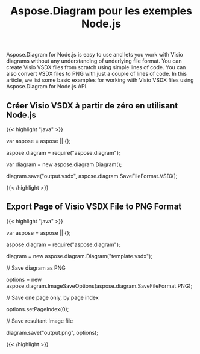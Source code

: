 ﻿---
title: Aspose.Diagram pour les exemples Node.js
type: docs
weight: 10
url: /fr/java/aspose-diagram-for-node-js-examples/
description: Viso Diagram Node.js API lets you work with Visio diagrams without any understanding of underlying file format. You can create Visio VSDX files from scratch and convert VSDX files to PNG with just a couple of lines of code.
---
Aspose.Diagram for Node.js is easy to use and lets you work with Visio diagrams without any understanding of underlying file format. You can create Visio VSDX files from scratch using simple lines of code. You can also convert VSDX files to PNG with just a couple of lines of code. In this article, we list some basic examples for working with Visio VSDX files using Aspose.Diagram for Node.js API.
## **Créer Visio VSDX à partir de zéro en utilisant Node.js**
{{< highlight "java" >}}

 var aspose = aspose || {};

aspose.diagram = require("aspose.diagram");

var diagram = new aspose.diagram.Diagram();

diagram.save("output.vsdx", aspose.diagram.SaveFileFormat.VSDX);

{{< /highlight >}}
## **Export Page of Visio VSDX File to PNG Format**
{{< highlight "java" >}}

 var aspose = aspose || {};

aspose.diagram = require("aspose.diagram");

diagram = new aspose.diagram.Diagram("template.vsdx");

// Save diagram as PNG

options = new aspose.diagram.ImageSaveOptions(aspose.diagram.SaveFileFormat.PNG);

// Save one page only, by page index

options.setPageIndex(0);

// Save resultant Image file

diagram.save("output.png", options);

{{< /highlight >}}
